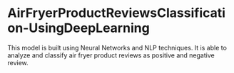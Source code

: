 # AirFryerProductReviewsClassification-UsingDeepLearning
This model is built using Neural Networks and NLP techniques. It is able to analyze and classify air fryer product reviews as positive and negative review.

